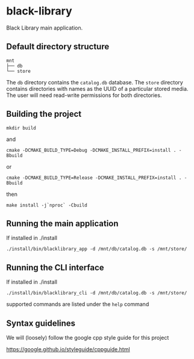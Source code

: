 # black-library
Black Library main application. 

## Default directory structure
    mnt
    ├── db
    └── store

The `db` directory contains the `catalog.db` database. The `store` directory contains directories with names as the UUID of a particular stored media. The user will need read-write permissions for both directories. 

## Building the project
```mkdir build```

and

```cmake -DCMAKE_BUILD_TYPE=Debug -DCMAKE_INSTALL_PREFIX=install . -Bbuild```

or

```cmake -DCMAKE_BUILD_TYPE=Release -DCMAKE_INSTALL_PREFIX=install . -Bbuild```

then

```make install -j`nproc` -Cbuild```

## Running the main application
If installed in ./install

```./install/bin/blacklibrary_app -d /mnt/db/catalog.db -s /mnt/store/```

## Running the CLI interface
If installed in ./install

```./install/bin/blacklibrary_cli -d /mnt/db/catalog.db -s /mnt/store/```

supported commands are listed under the `help` command

## Syntax guidelines

We will (loosely) follow the google cpp style guide for this project

https://google.github.io/styleguide/cppguide.html